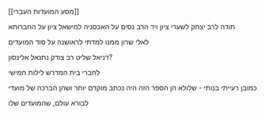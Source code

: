 [[מסע המועדות העברי]]


תודה לרב יצחק
לשערי ציון ויד הרב נסים על האכסניה
למישאל ציון על החברותא

לאלי שרון ממנו למדתי לראושנה על סוד המועדים

דניאל שליט
רב צודק
נתנאל אלינסון?

לחברי בית המדרש לילות חמישי

כמובן רעייתי
בנותי - שלולא הן הספר הזה היה נכתב מוקדם יותר
ושהן הברכה של מועדי

לבורא עולם, שהמועדים שלו